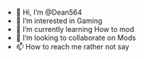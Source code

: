 - 👋 Hi, I’m @Dean564
- 👀 I’m interested in Gaming
- 🌱 I’m currently learning How to mod
- 💞️ I’m looking to collaborate on Mods
- 📫 How to reach me rather not say

<!---
Dean564/Dean564 is a ✨ special ✨ repository because its `README.md` (this file) appears on your GitHub profile.
You can click the Preview link to take a look at your changes.
--->
